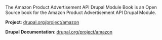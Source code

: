 The Amazon Product Advertisement API Drupal Module Book is an Open Source book for the Amazon Product Advertisement API Drupal Module.

**Project**: [drupal.org/project/amazon](drupal.org/project/amazon)

**Drupal Documentation**: [drupal.org/project/amazon](drupal.org/project/amazon/documentation)

